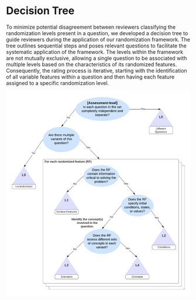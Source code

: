 # Decision Tree

To minimize potential disagreement between reviewers classifying the randomization levels present in a question, we developed a decision tree to guide reviewers during the application of our randomization framework.
The tree outlines sequential steps and poses relevant questions to facilitate the systematic application of the framework.
The levels within the framework are not mutually exclusive, allowing a single question to be associated with multiple levels based on the characteristics of its randomized features.
Consequently, the rating process is iterative, starting with the identification of all variable features within a question and then having each feature assigned to a specific randomization level.

![Decision tree to help reviewers identify the levels of randomization present in a question](https://github.com/open-resources/randomization_framework/blob/main/guides/decision-tree.png)
